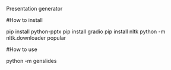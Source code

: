 Presentation generator

#How to install

pip install python-pptx
pip install gradio
pip install nltk
python -m nltk.downloader popular

#How to use

python -m genslides
